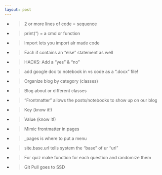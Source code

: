 ```yaml
---
layout: post
---
```

  - > 2 or more lines of code = sequence

  - > print(“) = a cmd or function

  - > Import lets you import alr made code

  - > Each if contains an “else” statement as well

  - > HACKS: Add a “yes” & “no”

  - > add google doc to notebook in vs code as a “.docx” file\!

  - > Organize blog by category (classes)

  - > Blog about or different classes

  - > “Frontmatter” allows the posts/notebooks to show up on our blog

  - > Key (know it\!)

  - > Value (know it\!)

  - > Mimic frontmatter in pages

  - > \_pages is where to put a menu

  - > site.base.url tells system the “base” of ur “url”

  - > For quiz make function for each question and randomize them

  - > Git Pull goes to SSD
